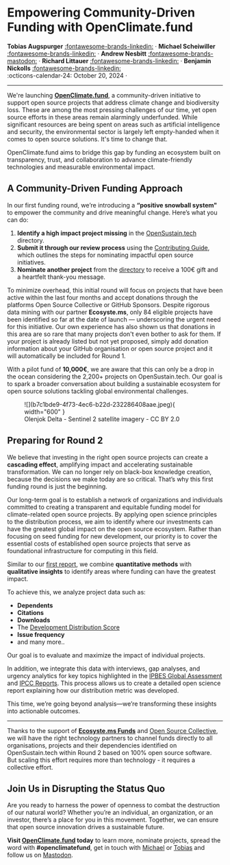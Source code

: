 # Empowering Community-Driven Funding with OpenClimate.fund

__Tobias Augspurger__  [:fontawesome-brands-linkedin:](https://www.linkedin.com/in/tobias-augspurger/) · __Michael Scheiwiller__  [:fontawesome-brands-linkedin:](https://www.linkedin.com/in/michael-scheiwiller-72086a1a0/) · __Andrew Nesbitt__  [:fontawesome-brands-mastodon:](https://mastodon.social/@andrewnez) · __Richard Littauer__ [:fontawesome-brands-linkedin:](https://www.linkedin.com/in/richard-littauer-130026138/) · __Benjamin Nickolls__ [:fontawesome-brands-linkedin:](https://www.linkedin.com/in/benjamuk/)  
:octicons-calendar-24: October 20, 2024 ·

---

We're launching **[OpenClimate.fund](https://ecosyste.ms/)**, a community-driven initiative to support open source projects that address climate change and biodiversity loss. These are among the most pressing challenges of our time, yet open source efforts in these areas remain alarmingly underfunded. While significant resources are being spent on areas such as artificial intelligence and security, the environmental sector is largely left empty-handed when it comes to open source solutions. It's time to change that.

OpenClimate.fund aims to bridge this gap by funding an ecosystem built on transparency, trust, and collaboration to advance climate-friendly technologies and measurable environmental impact.

## A Community-Driven Funding Approach 

In our first funding round, we’re introducing a **“positive snowball system"** to empower the community and drive meaningful change. Here’s what you can do:

1. **Identify a high impact project missing** in the [OpenSustain.tech](https://opensustain.tech/) directory.
2. **Submit it through our review process** using the [Contributing Guide](https://opensustain.tech/contributing/), which outlines the steps for nominating impactful open source initiatives. 
3. **Nominate another project** from the [directory](https://docs.getgrist.com/doc/gSscJkc5Rb1Rw45gh1o1Yc/p/5) to receive a 100€ gift and a heartfelt thank-you message.

To minimize overhead, this initial round will focus on projects that have been active within the last four months and accept donations through the platforms Open Source Collective or GitHub Sponsors. Despite rigorous data mining with our partner **Ecosyste.ms**, only 84 eligible projects have been identified so far at the date of launch — underscoring the urgent need for this initiative. Our own experience has also shown us that donations in this area are so rare that many projects don't even bother to ask for them. If your project is already listed but not yet proposed, simply add donation information about your GitHub organisation or open source project and it will automatically be included for Round 1. 

With a pilot fund of **10,000€**, we are aware that this can only be a drop in the ocean considering the 2,200+ projects on OpenSustain.tech. Our goal is to spark a broader conversation about building a sustainable ecosystem for open source solutions tackling global environmental challenges. 

<figure markdown>
  ![](b7c1bde9-4f73-4ec6-b22d-232286408aae.jpeg){ width="600" }
  <figcaption> Olenjok Delta - Sentinel 2 satellite imagery - CC BY 2.0 </figcaption>
</figure>

## Preparing for Round 2 

We believe that investing in the right open source projects can create a **cascading effect**, amplifying impact and accelerating sustainable transformation. We can no longer rely on black-box knowledge creation, because the decisions we make today are so critical. That’s why this first funding round is just the beginning. 

Our long-term goal is to establish a network of organizations and individuals committed to creating a transparent and equitable funding model for climate-related open source projects. By applying open science principles to the distribution process, we aim to identify where our investments can have the greatest global impact on the open source ecosystem. Rather than focusing on seed funding for new development, our priority is to cover the essential costs of established open source projects that serve as foundational infrastructure for computing in this field.

Similar to our [first report](https://raw.githubusercontent.com/protontypes/open-source-in-environmental-sustainability/main/OpenSourceSustainabilityEcosystem_080423.pdf), we combine **quantitative methods** with **qualitative insights** to identify areas where funding can have the greatest impact.  

To achieve this, we analyze project data such as:  
- **Dependents**  
- **Citations**  
- **Downloads**  
- The [Development Distribution Score](https://report.opensustain.tech/chapters/development-distribution-score)  
- **Issue frequency**  
- and many more..

Our goal is to evaluate and maximize the impact of individual projects.  

In addition, we integrate this data with interviews, gap analyses, and urgency analytics for key topics highlighted in the [IPBES Global Assessment](https://www.ipbes.net/global-assessment) and [IPCC Reports](https://www.ipcc.ch/). This process allows us to create a detailed open science report explaining how our distribution metric was developed.  

This time, we’re going beyond analysis—we’re transforming these insights into actionable outcomes.

---

Thanks to the support of **[Ecosyste.ms Funds](https://funds.ecosyste.ms/)** and [Open Source Collective](https://oscollective.org/), we will have the right technology partners to channel funds directly to all organisations, projects and their dependencies identified on OpenSustain.tech within Round 2 based on 100% open source software. But scaling this effort requires more than technology - it requires a collective effort. 


## Join Us in Disrupting the Status Quo 

Are you ready to harness the power of openness to combat the destruction of our natural world? Whether you’re an individual, an organization, or an investor, there’s a place for you in this movement. Together, we can ensure that open source innovation drives a sustainable future. 

**Visit [OpenClimate.fund](https://openclimate.fund/) today** to learn more, nominate projects, spread the word with **#openclimatefund**, get in touch with [Michael](https://www.linkedin.com/in/michael-scheiwiller-72086a1a0/) or [Tobias](https://www.linkedin.com/in/tobias-augspurger/) and follow us on [Mastodon](https://mastodon.social/@opensustaintech).